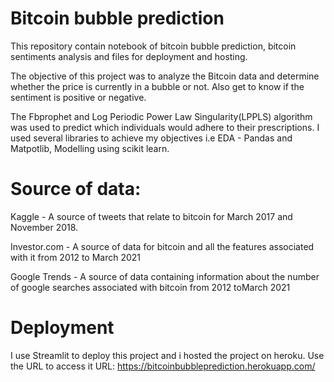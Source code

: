 # Bitcoin bubble prediction

This repository contain notebook of bitcoin bubble prediction, bitcoin sentiments analysis and files for deployment and hosting.


The objective of this project was to analyze the Bitcoin data and  determine whether the price is currently  in a bubble or not.
Also get to know if the sentiment is positive or negative.

The Fbprophet and Log Periodic Power Law Singularity(LPPLS) algorithm was used to predict which individuals would adhere to their prescriptions.
I used several libraries to achieve my objectives i.e EDA - Pandas and Matpotlib, Modelling using scikit learn.


# Source of data:
Kaggle - A source of tweets that relate to bitcoin for March 2017 and  November 2018.

Investor.com  - A source of data for bitcoin and all the features associated with it from 2012 to March 2021

Google Trends - A source of data containing information about the number of google searches associated with bitcoin from 2012 toMarch 2021

# Deployment

I use Streamlit to deploy this project and i hosted the project on heroku. Use the URL to access it URL: https://bitcoinbubbleprediction.herokuapp.com/
